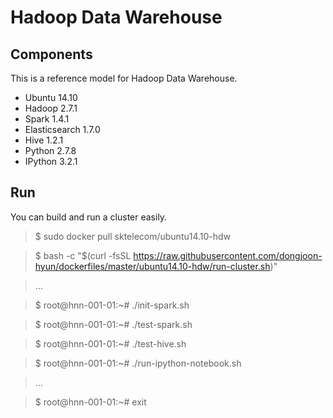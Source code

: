Hadoop Data Warehouse
====================

Components
----------
This is a reference model for Hadoop Data Warehouse.

* Ubuntu 14.10
* Hadoop 2.7.1
* Spark 1.4.1
* Elasticsearch 1.7.0
* Hive 1.2.1
* Python 2.7.8
* IPython 3.2.1

Run
---
You can build and run a cluster easily.

> $ sudo docker pull sktelecom/ubuntu14.10-hdw

> $ bash -c "$(curl -fsSL https://raw.githubusercontent.com/dongjoon-hyun/dockerfiles/master/ubuntu14.10-hdw/run-cluster.sh)"

> ...

> $ root@hnn-001-01:~# ./init-spark.sh 

> $ root@hnn-001-01:~# ./test-spark.sh 

> $ root@hnn-001-01:~# ./test-hive.sh 

> $ root@hnn-001-01:~# ./run-ipython-notebook.sh

> ...

> $ root@hnn-001-01:~# exit
